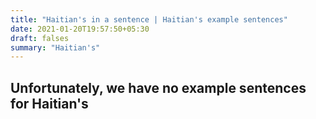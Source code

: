 ```yaml
---
title: "Haitian's in a sentence | Haitian's example sentences"
date: 2021-01-20T19:57:50+05:30
draft: falses
summary: "Haitian's"
---
```

## Unfortunately, we have no example sentences for Haitian's                 

